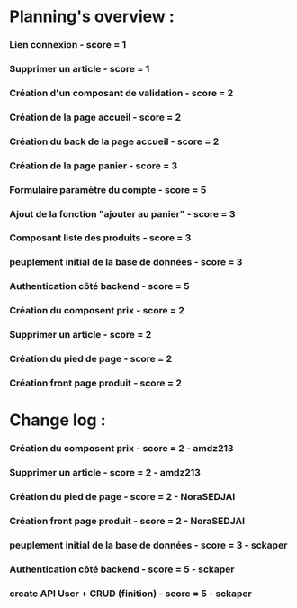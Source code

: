 # Planning's overview :

### Lien connexion - score = 1

### Supprimer un article - score = 1

### Création d'un composant de validation - score = 2

### Création de la page accueil - score = 2

### Création du back de la page accueil - score = 2

### Création de la page panier - score = 3

### Formulaire paramètre du compte - score = 5

### Ajout de la fonction "ajouter au panier" - score = 3

### Composant liste des produits - score = 3

### peuplement initial de la base de données - score = 3

### Authentication côté backend - score = 5

### Création du composent prix - score = 2

### Supprimer un article - score = 2

### Création du pied de page - score = 2

### Création front page produit - score = 2

# Change log :

### Création du composent prix - score = 2 - amdz213

### Supprimer un article - score = 2 - amdz213

### Création du pied de page - score = 2 - NoraSEDJAI

### Création front page produit - score = 2 - NoraSEDJAI

### peuplement initial de la base de données - score = 3 - sckaper

### Authentication côté backend - score = 5 - sckaper

### create API User + CRUD (finition) - score = 5 - sckaper
